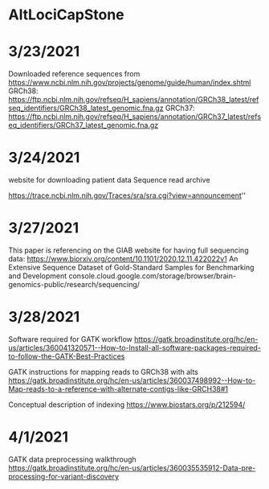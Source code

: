 # AltLociCapStone

# 3/23/2021

Downloaded reference sequences from 
https://www.ncbi.nlm.nih.gov/projects/genome/guide/human/index.shtml
GRCh38:
https://ftp.ncbi.nlm.nih.gov/refseq/H_sapiens/annotation/GRCh38_latest/refseq_identifiers/GRCh38_latest_genomic.fna.gz
GRCh37:
https://ftp.ncbi.nlm.nih.gov/refseq/H_sapiens/annotation/GRCh37_latest/refseq_identifiers/GRCh37_latest_genomic.fna.gz

# 3/24/2021

website for downloading patient data
Sequence read archive

https://trace.ncbi.nlm.nih.gov/Traces/sra/sra.cgi?view=announcement''

# 3/27/2021

This paper is referencing on the GIAB website for having full sequencing data:
https://www.biorxiv.org/content/10.1101/2020.12.11.422022v1
An Extensive Sequence Dataset of Gold-Standard Samples for Benchmarking and Development
console.cloud.google.com/storage/browser/brain-genomics-public/research/sequencing/

# 3/28/2021

Software required for GATK workflow
https://gatk.broadinstitute.org/hc/en-us/articles/360041320571--How-to-Install-all-software-packages-required-to-follow-the-GATK-Best-Practices

GATK instructions for mapping reads to GRCh38 with alts
https://gatk.broadinstitute.org/hc/en-us/articles/360037498992--How-to-Map-reads-to-a-reference-with-alternate-contigs-like-GRCH38#1

Conceptual description of indexing
https://www.biostars.org/p/212594/

# 4/1/2021

GATK data preprocessing walkthrough
https://gatk.broadinstitute.org/hc/en-us/articles/360035535912-Data-pre-processing-for-variant-discovery

